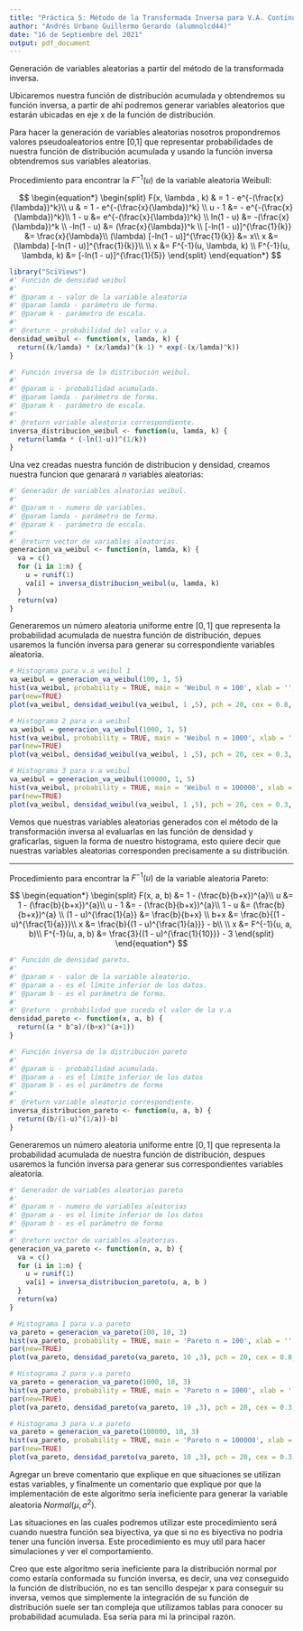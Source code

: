 ```yaml
---
title: "Práctica 5: Método de la Transformada Inversa para V.A. Continuas"
author: "Andrés Urbano Guillermo Gerardo (alumnolcd44)"
date: "16 de Septiembre del 2021"
output: pdf_document
---
```




Generación de variables aleatorias a partir del método de la transformada inversa.

Ubicaremos nuestra función de distribución acumulada y obtendremos su función inversa, a partir de ahí podremos generar variables aleatorios que estarán ubicadas en eje x de la función de distribución.

Para hacer la generación de variables aleatorias nosotros propondremos valores pseudoaleatorios entre [0,1] que representar probabilidades de nuestra función de distribución acumulada y usando la función inversa obtendremos sus variables aleatorias.


Procedimiento para encontrar la $F^{-1}(u)$ de la variable aleatoria Weibull: 

$$
\begin{equation*}
\begin{split}
    F(x, \lambda , k) & = 1 - e^{-(\frac{x}{\lambda})^k}\\
    u & = 1 - e^{-(\frac{x}{\lambda})^k} \\
    u - 1 &= - e^{-(\frac{x}{\lambda})^k}\\
    1 - u &= e^{-(\frac{x}{\lambda})^k} \\
    ln(1 - u) &= -(\frac{x}{\lambda})^k \\
    -ln(1 - u) &= (\frac{x}{\lambda})^k \\
    [-ln(1 - u)]^{\frac{1}{k}} &= \frac{x}{\lambda}\\
    (\lambda) [-ln(1 - u)]^{\frac{1}{k}} &= x\\
     x &= (\lambda) [-ln(1 - u)]^{\frac{1}{k}}\\ \\
    x &= F^{-1}(u, \lambda, k) \\
     F^{-1}(u, \lambda, k) &= [-ln(1 - u)]^{\frac{1}{5}}
\end{split}    
\end{equation*}
$$

```r
library("SciViews")
#' Función de densidad weibul
#'
#' @param x - valor de la variable aleatoria
#' @param lamda - parámetro de forma.
#' @param k - parámetro de escala.
#'
#' @return - probabilidad del valor v.a
densidad_weibul <- function(x, lamda, k) {
  return((k/lamda) * (x/lamda)^(k-1) * exp(-(x/lamda)^k))
}

#' Función inversa de la distribución weibul.
#'
#' @param u - probabilidad acumulada.
#' @param lamda - parámetro de forma.
#' @param k - parámetro de escala.
#'
#' @return variable aleatoria correspondiente.
inversa_distribucion_weibul <- function(u, lamda, k) {
  return(lamda * (-ln(1-u))^(1/k))
}
```

Una vez creadas nuestra función de distribucion y densidad, creamos nuestra funcion que genarará $n$ variables aleatorias:

```r
#' Generador de variables aleatorias weibul.
#'
#' @param n - numero de variables.
#' @param lamda - parámetro de forma.
#' @param k - parámetro de escala.
#'
#' @return vector de variables aleatorias.
generacion_va_weibul <- function(n, lamda, k) {
  va = c()
  for (i in 1:n) {
    u = runif(1)
    va[i] = inversa_distribucion_weibul(u, lamda, k)
  }
  return(va)
}
```

Generaremos un número aleatoria uniforme entre $[0, 1]$ que representa la probabilidad acumulada de nuestra función de distribución, depues usaremos la función inversa para generar su correspondiente variables aleatoria.

```r
# Histograma para v.a weibul 1
va_weibul = generacion_va_weibul(100, 1, 5)
hist(va_weibul, probability = TRUE, main = 'Weibul n = 100', xlab = '', col = 'salmon2')
par(new=TRUE)
plot(va_weibul, densidad_weibul(va_weibul, 1 ,5), pch = 20, cex = 0.8, col = 'blue')
```



```r
# Histograma 2 para v.a weibul 
va_weibul = generacion_va_weibul(1000, 1, 5)
hist(va_weibul, probability = TRUE, main = 'Weibul n = 1000', xlab = '', col = 'salmon2')
par(new=TRUE)
plot(va_weibul, densidad_weibul(va_weibul, 1 ,5), pch = 20, cex = 0.3, col = 'blue')
```


```r
# Histograma 3 para v.a weibul
va_weibul = generacion_va_weibul(100000, 1, 5)
hist(va_weibul, probability = TRUE, main = 'Weibul n = 100000', xlab = '', col = 'salmon2')
par(new=TRUE)
plot(va_weibul, densidad_weibul(va_weibul, 1 ,5), pch = 20, cex = 0.3, col = 'blue')
```


Vemos que nuestras variables aleatorias generados con el método de la transformación inversa al evaluarlas en las función de densidad y graficarlas, siguen la forma de nuestro histograma, esto quiere decir que nuestras variables aleatorias corresponden precisamente a su distribución.

----

Procedimiento para encontrar la $F^{-1}(u)$ de la variable aleatoria Pareto:

$$
\begin{equation*}
\begin{split}
    F(x, a, b) &= 1 - (\frac{b}{b+x})^{a}\\
    u &= 1 - (\frac{b}{b+x})^{a}\\
    u - 1 &= - (\frac{b}{b+x})^{a}\\
    1 - u &= (\frac{b}{b+x})^{a} \\
    (1 - u)^{\frac{1}{a}} &= \frac{b}{b+x} \\
    b+x &= \frac{b}{(1 - u)^{\frac{1}{a}}}\\
    x &= \frac{b}{(1 - u)^{\frac{1}{a}}} - b\\ \\
    x &= F^{-1}(u, a, b)\\
    F^{-1}(u, a, b) &= \frac{3}{(1 - u)^{\frac{1}{10}}} - 3
\end{split}    
\end{equation*}
$$

```r
#' Función de densidad pareto.
#'
#' @param x - valor de la variable aleatorio.
#' @param a - es el límite inferior de los datos.
#' @param b - es el parámetro de forma.
#'
#' @return - probabilidad que suceda el valor de la v.a
densidad_pareto <- function(x, a, b) {
  return((a * b^a)/(b+x)^(a+1))
}

#' Función inversa de la distribución pareto
#'
#' @param u - probabilidad acumulada.
#' @param a - es el límite inferior de los datos
#' @param b - es el parámetro de forma
#'
#' @return variable aleatorio correspondiente.
inversa_distribucion_pareto <- function(u, a, b) {
  return((b/(1-u)^(1/a))-b) 
}
```

Generaremos un número aleatoria uniforme entre $[0, 1]$ que representa la probabilidad acumulada de nuestra función de distribución, despues usaremos la función inversa para generar sus correspondientes variables aleatoria.


```r
#' Generador de variables aleatorias pareto
#'
#' @param n - numero de variables aleatorias
#' @param a - es el límite inferior de los datos
#' @param b - es el parámetro de forma
#'
#' @return vector de variables aleatorias.
generacion_va_pareto <- function(n, a, b) {
  va = c()
  for (i in 1:n) {
    u = runif(1)
    va[i] = inversa_distribucion_pareto(u, a, b )
  }
  return(va)
}

```

```r
# Histograma 1 para v.a pareto 
va_pareto = generacion_va_pareto(100, 10, 3)
hist(va_pareto, probability = TRUE, main = 'Pareto n = 100', xlab = '', col = 'pink')
par(new=TRUE)
plot(va_pareto, densidad_pareto(va_pareto, 10 ,3), pch = 20, cex = 0.8, col = 'blue')
```



```r
# Histograma 2 para v.a pareto 
va_pareto = generacion_va_pareto(1000, 10, 3)
hist(va_pareto, probability = TRUE, main = 'Pareto n = 1000', xlab = '', col = 'pink')
par(new=TRUE)
plot(va_pareto, densidad_pareto(va_pareto, 10 ,3), pch = 20, cex = 0.3, col = 'blue')
```


```r
# Histograma 3 para v.a pareto 
va_pareto = generacion_va_pareto(100000, 10, 3)
hist(va_pareto, probability = TRUE, main = 'Pareto n = 100000', xlab = '', col = 'pink')
par(new=TRUE)
plot(va_pareto, densidad_pareto(va_pareto, 10 ,3), pch = 20, cex = 0.3, col = 'blue')
```


Agregar un  breve comentario que explique en que situaciones se utilizan estas variables, y finalmente un comentario que explique por que la implementación de este algoritmo sería ineficiente para generar la variable aleatoria $Normal(\mu,\sigma^2)$. 


Las situaciones en las cuales podremos utilizar este procedimiento será cuando nuestra función sea biyectiva, ya que si no es biyectiva no podria tener una función inversa. Este procedimiento es muy util para hacer simulaciones y ver el comportamiento. 

Creo que este algoritmo seria ineficiente para la distribución normal por como estaría conformada su función inversa, es decir, una vez conseguido la función de distribución, no es tan sencillo despejar x para conseguir su inversa, vemos que simplemente la integración de su función de distribución suele ser tan compleja que utilizamos tablas para conocer su probabilidad acumulada. Esa seria para mi la principal razón.


